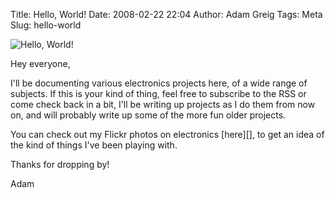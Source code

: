 Title: Hello, World!
Date: 2008-02-22 22:04
Author: Adam Greig
Tags: Meta
Slug: hello-world

![Hello, World!](http://farm3.static.flickr.com/2390/2284456054_e67af94b61.jpg)

Hey everyone,

I'll be documenting various electronics projects here, of a wide range
of subjects. If this is your kind of thing, feel free to subscribe to
the RSS or come check back in a bit, I'll be writing up projects as I do
them from now on, and will probably write up some of the more fun older
projects.

You can check out my Flickr photos on electronics [here][], to get an
idea of the kind of things I've been playing with.

Thanks for dropping by!

Adam
